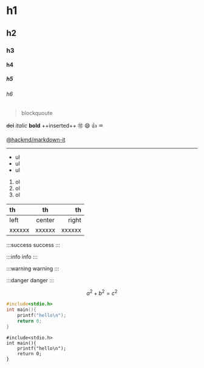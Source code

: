 # h1
## h2
### h3
#### h4
##### h5
###### h6

> blockquoute

~~del~~ *italic* **bold** ++inserted++ 
:accept: :smile: :+1: :aquarius: 

[@hackmd/markdown-it](https://www.npmjs.com/package/@hackmd/markdown-it)

---

+ ul
+ ul
+ ul

1. ol
2. ol
3. ol

| th | th | th  |
|:---|:---:|---:|
| left | center | right |
|xxxxxx|xxxxxx|xxxxxx|

:::success
success
:::

:::info
info
:::

:::warning
warning
:::

:::danger
danger
:::

$$
a^2+b^2=c^2
$$

```c
#include<stdio.h>
int main(){
    printf("hello\n");
    return 0;
}
```

```c=
#include<stdio.h>
int main(){
    printf("hello\n");
    return 0;
}
```